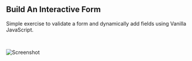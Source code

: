 ## Build An Interactive Form

Simple exercise to validate a form and dynamically add fields using Vanilla JavaScript.

&nbsp;
&nbsp;
&nbsp;

![Screenshot](https://user-images.githubusercontent.com/33903713/79639329-89c44500-818b-11ea-99e1-424a1675aae2.png)
